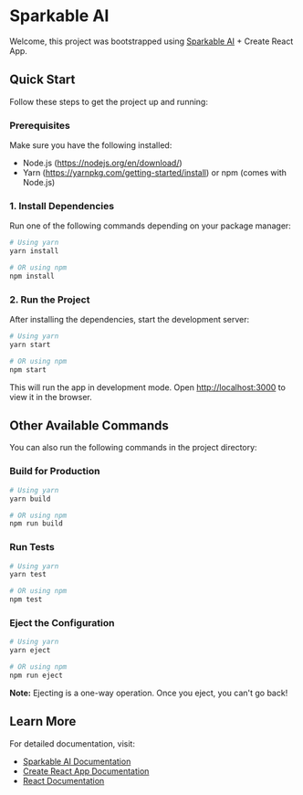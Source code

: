 # Sparkable AI

Welcome, this project was bootstrapped using [Sparkable AI](https://www.sparkableai.com/) + Create React App.

## Quick Start

Follow these steps to get the project up and running:

### Prerequisites

Make sure you have the following installed:

-   Node.js (https://nodejs.org/en/download/)
-   Yarn (https://yarnpkg.com/getting-started/install) or npm (comes with Node.js)

### 1. Install Dependencies

Run one of the following commands depending on your package manager:

```bash
# Using yarn
yarn install

# OR using npm
npm install
```

### 2. Run the Project

After installing the dependencies, start the development server:

```bash
# Using yarn
yarn start

# OR using npm
npm start
```

This will run the app in development mode. Open [http://localhost:3000](http://localhost:3000) to view it in the browser.

## Other Available Commands

You can also run the following commands in the project directory:

### Build for Production

```bash
# Using yarn
yarn build

# OR using npm
npm run build
```

### Run Tests

```bash
# Using yarn
yarn test

# OR using npm
npm test
```

### Eject the Configuration

```bash
# Using yarn
yarn eject

# OR using npm
npm run eject
```

**Note:** Ejecting is a one-way operation. Once you eject, you can't go back!

## Learn More

For detailed documentation, visit:

-   [Sparkable AI Documentation](https://docs.sparkableai.com/)
-   [Create React App Documentation](https://facebook.github.io/create-react-app/docs/getting-started)
-   [React Documentation](https://reactjs.org/)
